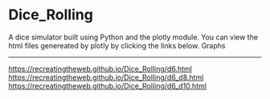 # Dice_Rolling
A dice simulator built using Python and the plotly module.
You can view the html files genereated by plotly by clicking the links below.
Graphs
__________________________________________________________
https://recreatingtheweb.github.io/Dice_Rolling/d6.html
https://recreatingtheweb.github.io/Dice_Rolling/d6_d8.html
https://recreatingtheweb.github.io/Dice_Rolling/d6_d10.html
